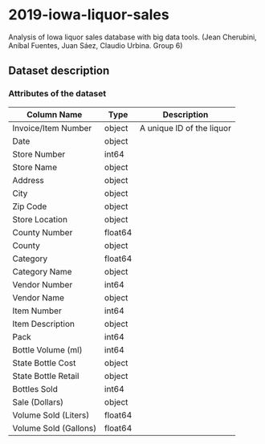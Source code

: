 

# 2019-iowa-liquor-sales

Analysis of Iowa liquor sales database with big data tools. (Jean Cherubini, Aníbal Fuentes, Juan Sáez, Claudio Urbina. Group 6)

## Dataset description

### Attributes of the dataset

| Column Name           | Type    | Description               |
| --------------------- | ------- | ------------------------- |
| Invoice/Item Number   | object  | A unique ID of the liquor |
| Date                  | object  |                           |
| Store Number          | int64   |                           |
| Store Name            | object  |                           |
| Address               | object  |                           |
| City                  | object  |                           |
| Zip Code              | object  |                           |
| Store Location        | object  |                           |
| County Number         | float64 |                           |
| County                | object  |                           |
| Category              | float64 |                           |
| Category Name         | object  |                           |
| Vendor Number         | int64   |                           |
| Vendor Name           | object  |                           |
| Item Number           | int64   |                           |
| Item Description      | object  |                           |
| Pack                  | int64   |                           |
| Bottle Volume (ml)    | int64   |                           |
| State Bottle Cost     | object  |                           |
| State Bottle Retail   | object  |                           |
| Bottles Sold          | int64   |                           |
| Sale (Dollars)        | object  |                           |
| Volume Sold (Liters)  | float64 |                           |
| Volume Sold (Gallons) | float64 |                           |